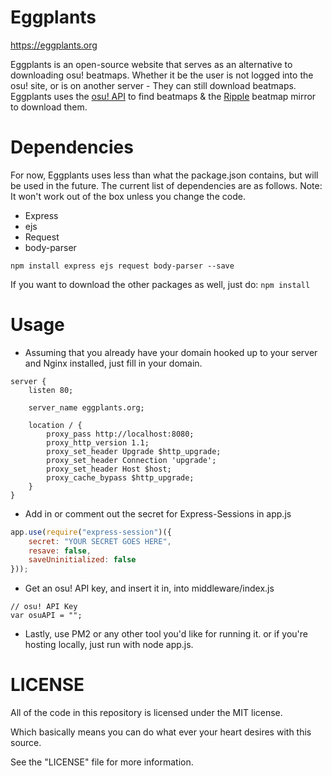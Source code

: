 # Eggplants
https://eggplants.org

Eggplants is an open-source website that serves as an alternative to downloading osu! beatmaps. Whether it be the user is not logged into the osu! site, or is on another server - They can still download beatmaps. Eggplants uses the [osu! API](https://github.com/ppy/osu-api/wiki) to find beatmaps & the [Ripple](https://ripple.moe) beatmap mirror to download them.

# Dependencies

For now, Eggplants uses less than what the package.json contains, but will be used in the future. The current list of dependencies are as follows. Note: It won't work out of the box unless you change the code.
* Express
* ejs
* Request
* body-parser

`npm install express ejs request body-parser --save`

If you want to download the other packages as well, just do:
`npm install`

# Usage

* Assuming that you already have your domain hooked up to your server and Nginx installed, just fill in your domain.

```
server {
    listen 80;

    server_name eggplants.org;

    location / {
        proxy_pass http://localhost:8080;
        proxy_http_version 1.1;
        proxy_set_header Upgrade $http_upgrade;
        proxy_set_header Connection 'upgrade';
        proxy_set_header Host $host;
        proxy_cache_bypass $http_upgrade;
    }
}
```

* Add in or comment out the secret for Express-Sessions in app.js
```js
app.use(require("express-session")({
    secret: "YOUR SECRET GOES HERE", 
    resave: false,
    saveUninitialized: false
}));  
```

* Get an osu! API key, and insert it in, into middleware/index.js
```
// osu! API Key
var osuAPI = "";
```

* Lastly, use PM2 or any other tool you'd like for running it. or if you're hosting locally, just run with node app.js.

# LICENSE 

All of the code in this repository is licensed under the MIT license.

Which basically means you can do what ever your heart desires with this source.

See the "LICENSE" file for more information.





